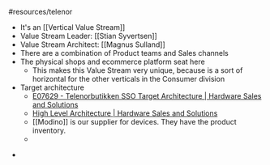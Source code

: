 #resources/telenor 

* It's an [[Vertical Value Stream]]
* Value Stream Leader: [[Stian Syvertsen]]
* Value Stream Architect: [[Magnus Sulland]]
* There are a combination of Product teams and Sales channels
* The physical shops and ecommerce platform seat here
	* This makes this Value Stream very unique, because is a sort of horizontal for the other verticals in the Consumer division
* Target architecture
	- [E07629 - Telenorbutikken SSO Target Architecture | Hardware Sales and Solutions](https://hss.docs.telenor.no/projects/exit-tie/target-architecture/e07629/)
	- [High Level Architecture | Hardware Sales and Solutions](https://hss.docs.telenor.no/architecture/)
	- [[Modino]] is our supplier for devices. They have the product inventory.
	- 
- 